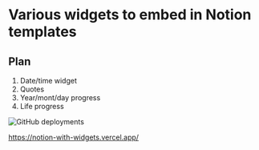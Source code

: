 # Various widgets to embed in Notion templates

## Plan
1. Date/time widget
2. Quotes
3. Year/mont/day progress
4. Life progress

![GitHub deployments](https://img.shields.io/github/deployments/mslepko/notion-widgets/production?style=for-the-badge)

https://notion-with-widgets.vercel.app/
